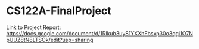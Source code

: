# CS122A-FinalProject

Link to Project Report: https://docs.google.com/document/d/1Rlkub3uy81YXXhFbsxp30o3qqi1O7NpUUZ8tN8LTSOk/edit?usp=sharing
